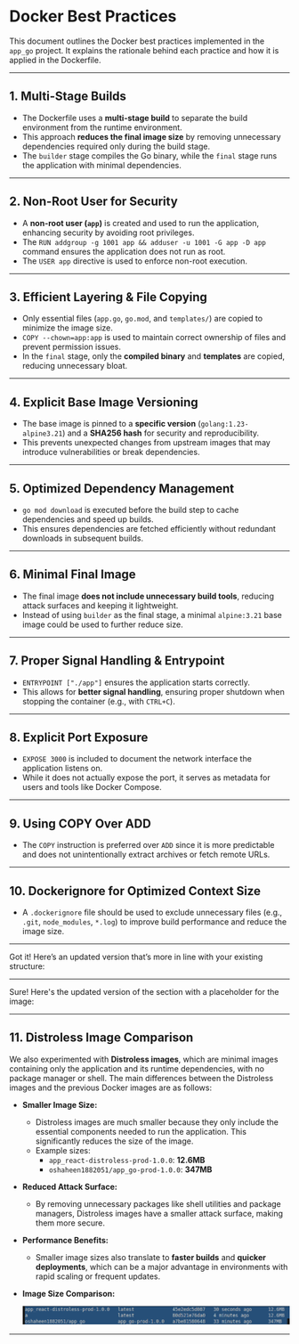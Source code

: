 # Docker Best Practices

This document outlines the Docker best practices implemented in the `app_go` project. It explains the rationale behind each practice and how it is applied in the Dockerfile.

---

## 1. Multi-Stage Builds
- The Dockerfile uses a **multi-stage build** to separate the build environment from the runtime environment.
- This approach **reduces the final image size** by removing unnecessary dependencies required only during the build stage.
- The `builder` stage compiles the Go binary, while the `final` stage runs the application with minimal dependencies.

---

## 2. Non-Root User for Security
- A **non-root user (`app`)** is created and used to run the application, enhancing security by avoiding root privileges.
- The `RUN addgroup -g 1001 app && adduser -u 1001 -G app -D app` command ensures the application does not run as root.
- The `USER app` directive is used to enforce non-root execution.

---

## 3. Efficient Layering & File Copying
- Only essential files (`app.go`, `go.mod`, and `templates/`) are copied to minimize the image size.
- `COPY --chown=app:app` is used to maintain correct ownership of files and prevent permission issues.
- In the `final` stage, only the **compiled binary** and **templates** are copied, reducing unnecessary bloat.

---

## 4. Explicit Base Image Versioning
- The base image is pinned to a **specific version** (`golang:1.23-alpine3.21`) and a **SHA256 hash** for security and reproducibility.
- This prevents unexpected changes from upstream images that may introduce vulnerabilities or break dependencies.

---

## 5. Optimized Dependency Management
- `go mod download` is executed before the build step to cache dependencies and speed up builds.
- This ensures dependencies are fetched efficiently without redundant downloads in subsequent builds.

---

## 6. Minimal Final Image
- The final image **does not include unnecessary build tools**, reducing attack surfaces and keeping it lightweight.
- Instead of using `builder` as the final stage, a minimal `alpine:3.21` base image could be used to further reduce size.

---

## 7. Proper Signal Handling & Entrypoint
- `ENTRYPOINT ["./app"]` ensures the application starts correctly.
- This allows for **better signal handling**, ensuring proper shutdown when stopping the container (e.g., with `CTRL+C`).

---

## 8. Explicit Port Exposure
- `EXPOSE 3000` is included to document the network interface the application listens on.
- While it does not actually expose the port, it serves as metadata for users and tools like Docker Compose.

---

## 9. Using COPY Over ADD
- The `COPY` instruction is preferred over `ADD` since it is more predictable and does not unintentionally extract archives or fetch remote URLs.

---

## 10. Dockerignore for Optimized Context Size
- A `.dockerignore` file should be used to exclude unnecessary files (e.g., `.git`, `node_modules`, `*.log`) to improve build performance and reduce the image size.

---

Got it! Here’s an updated version that’s more in line with your existing structure:

---

Sure! Here's the updated version of the section with a placeholder for the image:

---

## 11. Distroless Image Comparison

We also experimented with **Distroless images**, which are minimal images containing only the application and its runtime dependencies, with no package manager or shell. The main differences between the Distroless images and the previous Docker images are as follows:

- **Smaller Image Size:**
   - Distroless images are much smaller because they only include the essential components needed to run the application. This significantly reduces the size of the image.
   - Example sizes:
     - `app_react-distroless-prod-1.0.0`: **12.6MB**
     - `oshaheen1882051/app_go-prod-1.0.0`: **347MB**

- **Reduced Attack Surface:**
   - By removing unnecessary packages like shell utilities and package managers, Distroless images have a smaller attack surface, making them more secure.

- **Performance Benefits:**
   - Smaller image sizes also translate to **faster builds** and **quicker deployments**, which can be a major advantage in environments with rapid scaling or frequent updates.

- **Image Size Comparison:**

   ![Image Size Comparison](comparison.png)  
   
---



